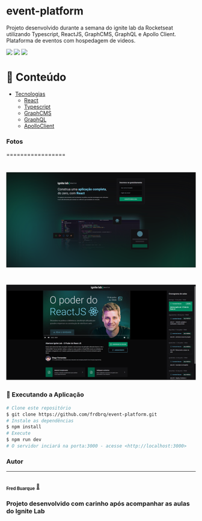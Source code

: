 # event-platform
Projeto desenvolvido durante a semana do ignite lab da Rocketseat utilizando Typescript, ReactJS, GraphCMS, GraphQL e Apollo Client.
Plataforma de eventos com hospedagem de videos.

<img src="https://img.shields.io/github/issues/frdbrq/event-platform" />
<img src="https://img.shields.io/github/forks/frdbrq/event-platform" />
<img src="https://img.shields.io/github/stars/frdbrq/event-platform" />

📌 Conteúdo
=================
<!--ts-->
   * [Tecnologias](#Tecnologias)
      * [React](#React)
      * [Typescript](#Typescript)
      * [GraphCMS](#GraphCMS)
      * [GraphQL](#GraphQL)
      * [ApolloClient](#ApolloClient)
<!--te-->

### Fotos
=================
<h1 align="center">
  <img alt="IgniteLab" title="#IgniteLab" src="./src/public/screenshot/Home.png" />
</h1>

<h1 align="center">
  <img alt="IgniteLab" title="#IgniteLab" src="./src/public/screenshot/Event.png" />
</h1>


### 🎲 Executando a Aplicação

```bash
# Clone este repositório
$ git clone https://github.com/frdbrq/event-platform.git
# Instale as dependências
$ npm install
# Execute 
$ npm run dev
# O servidor inciará na porta:3000 - acesse <http://localhost:3000>
```


### Autor
---

<a href="https://github.com/frdbrq">
 <img style="border-radius: 50%;" src="https://github.com/frdbrq.png" width="100px;" alt=""/>
 <br />
 <sub><b>Fred Buarque</b></sub></a> <a href="https://github.com/frdbrq" title="Rocketseat">🚀</a> <br>

### Projeto desenvolvido com carinho após acompanhar as aulas do Ignite Lab
